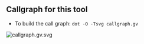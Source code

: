 ## Callgraph for this tool

* To build the call graph:
`dot -O -Tsvg callgraph.gv`

![callgraph.gv.svg](https://rawgit.com/BeckResearchLab/USP-inhibition/master/docs/callgraph.gv.svg)

